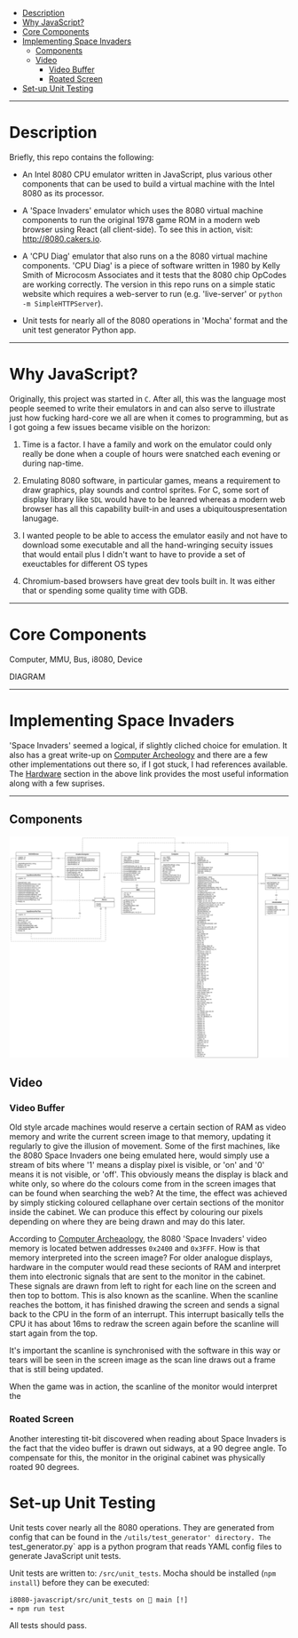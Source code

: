 

- [Description](#description)
- [Why JavaScript?](#why-javascript)
- [Core Components](#core-components)
- [Implementing Space Invaders](#implementing-space-invaders)
  - [Components](#components)
  - [Video](#video)
    - [Video Buffer](#video-buffer)
    - [Roated Screen](#roated-screen)
- [Set-up Unit Testing](#set-up-unit-testing)

---
# Description

Briefly, this repo contains the following:

* An Intel 8080 CPU emulator written in JavaScript, plus various other components that can be used to build a virtual machine with the Intel 8080 as its processor.

* A 'Space Invaders' emulator which uses the 8080 virtual machine components to run the original 1978 game ROM in a modern web browser using React (all client-side). To see this in action, visit: http://8080.cakers.io.

* A 'CPU Diag' emulator that also runs on a the 8080 virtual machine components. 'CPU Diag' is a piece of software written in 1980 by Kelly Smith of Microcosm Associates and it tests that the 8080 chip OpCodes are working correctly. The version in this repo runs on a simple static website which requires a web-server to run (e.g. 'live-server' or `python -m SimpleHTTPServer`).

* Unit tests for nearly all of the 8080 operations in 'Mocha' format and the unit test generator Python app.

---
# Why JavaScript?

Originally, this project was started in `C`. After all, this was the language most people seemed to write their emulators in and can also serve to illustrate just how fucking hard-core we all are when it comes to programming, but as I got going a few issues became visible on the horizon:

1) Time is a factor. I have a family and work on the emulator could only really be done when a couple of hours were snatched each evening or during nap-time.

2) Emulating 8080 software, in particular games, means a requirement to draw graphics, play sounds and control sprites. For C, some sort of display library like `SDL` would have to be leanred whereas a modern web browser has all this capability built-in and uses a ubiquitouspresentation lanugage.

3) I wanted people to be able to access the emulator easily and not have to download some executable and all the hand-wringing secuity issues that would entail plus I didn't want to have to provide a set of exeuctables for different OS types

4) Chromium-based browsers have great dev tools built in. It was either that or spending some quality time with GDB.

---
# Core Components

Computer, MMU, Bus, i8080, Device

DIAGRAM

---
# Implementing Space Invaders

'Space Invaders' seemed a logical, if slightly cliched choice for emulation. It also has a great write-up on [Computer Archeology](https://www.computerarcheology.com/Arcade/SpaceInvaders/) and there are a few other implementations out there so, if I got stuck, I had references available. The [Hardware](https://www.computerarcheology.com/Arcade/SpaceInvaders/Hardware.html) section in the above link provides the most useful information along with a few suprises.

---

## Components

![Space Invaders UML](/documentation/diagrams/uml-diagrams/space-invaders-uml.drawio.png)

## Video

### Video Buffer

Old style arcade machines would reserve a certain section of RAM as video memory and write the current screen image to that memory, updating it regularly to give the illusion of movement. Some of the first machines, like the 8080 Space Invaders one being emulated here, would simply use a stream of bits where '1' means a display pixel is visible, or 'on' and '0' means it is not visible, or 'off'. This obviously means the display is black and white only, so where do the colours come from in the screen images that can be found when searching the web? At the time, the effect was achieved by simply sticking coloured cellaphane over certain sections of the monitor inside the cabinet. We can produce this effect by colouring our pixels depending on where they are being drawn and may do this later.

According to [Computer Archeaology](https://www.computerarcheology.com/Arcade/SpaceInvaders/Hardware.html), the 8080 'Space Invaders' video memory is located betwen addresses `0x2400` and `0x3FFF`. How is that memory interpreted into the screen image? For older analogue displays, hardware in the computer would read these secionts of RAM and interpret them into electronic signals that are sent to the monitor in the cabinet. These signals are drawn from left to right for each line on the screen and then top to bottom. This is also known as the scanline. When the scanline reaches the bottom, it has finished drawing the screen and sends a signal back to the CPU in the form of an interrupt. This interrupt basically tells the CPU it has about 16ms to redraw the screen again before the scanline will start again from the top.

It's important the scanline is synchronised with the software in this way or tears will be seen in the screen image as the scan line draws out a frame that is still being updated.

When the game was in action, the scanline of the monitor would interpret the 

### Roated Screen

Another interesting tit-bit discovered when reading about Space Invaders is the fact that the video buffer is drawn out sidways, at a 90 degree angle. To compensate for this, the monitor in the original cabinet was physically roated 90 degrees.


# Set-up Unit Testing

Unit tests cover nearly all the 8080 operations. They are generated from config that can be found in the `/utils/test_generator' directory. The `test_generator.py` app is a python program that reads YAML config files to generate JavaScript unit tests.

Unit tests are written to: `/src/unit_tests`. Mocha should be installed (`npm install`) before they can be executed:

```
i8080-javascript/src/unit_tests on  main [!] 
➜ npm run test
```

All tests should pass.


